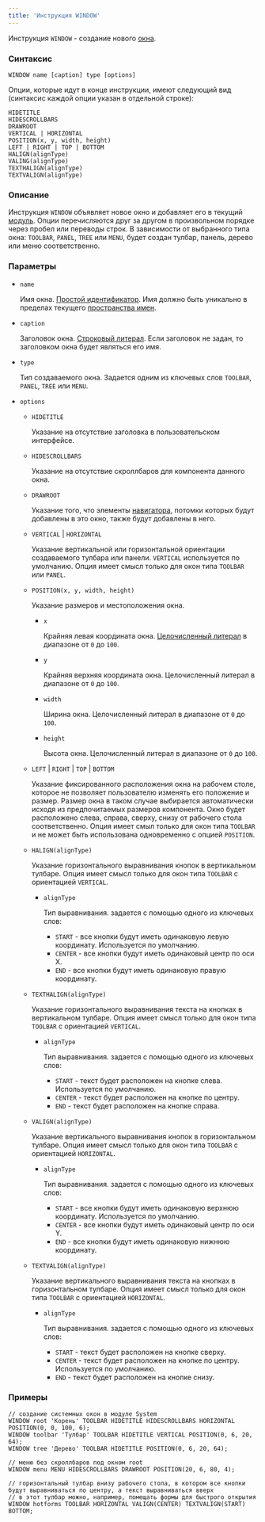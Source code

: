 ```yaml
---
title: 'Инструкция WINDOW'
---
```


Инструкция `WINDOW` - создание нового [окна](Navigator_design.md).

### Синтаксис

    WINDOW name [caption] type [options]

Опции, которые идут в конце инструкции, имеют следующий вид (синтаксис каждой опции указан в отдельной строке):

    HIDETITLE 
    HIDESCROLLBARS 
    DRAWROOT 
    VERTICAL | HORIZONTAL
    POSITION(x, y, width, height)
    LEFT | RIGHT | TOP | BOTTOM
    HALIGN(alignType)
    VALING(alignType) 
    TEXTHALIGN(alignType)
    TEXTVALIGN(alignType)

### Описание

Инструкция `WINDOW` объявляет новое окно и добавляет его в текущий [модуль](Modules.md). Опции перечисляются друг за другом в произвольном порядке через пробел или переводы строк. В зависимости от выбранного типа окна: `TOOLBAR`, `PANEL`, `TREE` или `MENU`, будет создан тулбар, панель, дерево или меню соответственно.

### Параметры

- `name`

    Имя окна. [Простой идентификатор](IDs.md#id). Имя должно быть уникально в пределах текущего [пространства имен](Naming.md#namespace).

- `caption`

    Заголовок окна. [Строковый литерал](Literals.md#strliteral). Если заголовок не задан, то заголовком окна будет являться его имя.  

- `type`

    Тип создаваемого окна. Задается одним из ключевых слов `TOOLBAR`, `PANEL`, `TREE` или `MENU`.

- `options`

    - `HIDETITLE`

        Указание на отсутствие заголовка в пользовательском интерфейсе.

    - `HIDESCROLLBARS`

        Указание на отсутствие скроллбаров для компонента данного окна.

    - `DRAWROOT`

        Указание того, что элементы [навигатора](Navigator.md), потомки которых будут добавлены в это окно, также будут добавлены в него.

    - `VERTICAL` | `HORIZONTAL`

        Указание вертикальной или горизонтальной ориентации создаваемого тулбара или панели. `VERTICAL` используется по умолчанию. Опция имеет смысл только для окон типа `TOOLBAR` или `PANEL`.

    - `POSITION(x, y, width, height)`

        Указание размеров и местоположения окна. 

        - `x`

            Крайняя левая координата окна. [Целочисленный литерал](Literals.md#intliteral) в диапазоне от `0` до `100`.

        - `y`

            Крайняя верхняя координата окна. Целочисленный литерал в диапазоне от `0` до `100`.

        - `width`

            Ширина окна. Целочисленный литерал в диапазоне от `0` до `100`.

        - `height`

            Высота окна. Целочисленный литерал в диапазоне от `0` до `100`.

    - `LEFT` | `RIGHT` | `TOP` | `BOTTOM`

        Указание фиксированного расположения окна на рабочем столе, которое не позволяет пользователю изменять его положение и размер. Размер окна в таком случае выбирается автоматически исходя из предпочитаемых размеров компонента. Окно будет расположено слева, справа, сверху, снизу от рабочего стола соответственно. Опция имеет смыл только для окон типа `TOOLBAR` и не может быть использована одновременно с опцией `POSITION`.

    - `HALIGN(alignType)`

        Указание горизонтального выравнивания кнопок в вертикальном тулбаре. Опция имеет смысл только для окон типа `TOOLBAR` с ориентацией `VERTICAL`.

        - `alignType`

            Тип выравнивания. задается с помощью одного из ключевых слов:

            - `START` - все кнопки будут иметь одинаковую левую координату. Используется по умолчанию.
            - `CENTER` - все кнопки будут иметь одинаковый центр по оси X.
            - `END` - все кнопки будут иметь одинаковую правую координату.

    - `TEXTHALIGN(alignType)`

        Указание горизонтального выравнивания текста на кнопках в вертикальном тулбаре. Опция имеет смысл только для окон типа `TOOLBAR` с ориентацией `VERTICAL`. 

        - `alignType`

            Тип выравнивания. задается с помощью одного из ключевых слов:

            - `START` - текст будет расположен на кнопке слева. Используется по умолчанию.
            - `CENTER` - текст будет расположен на кнопке по центру.
            - `END` - текст будет расположен на кнопке справа.

    - `VALIGN(alignType)`

        Указание вертикального выравнивания кнопок в горизонтальном тулбаре. Опция имеет смысл только для окон типа `TOOLBAR` с ориентацией `HORIZONTAL`. 

        - `alignType`

            Тип выравнивания. задается с помощью одного из ключевых слов:

            - `START` - все кнопки будут иметь одинаковую верхнюю координату. Используется по умолчанию.
            - `CENTER` - все кнопки будут иметь одинаковый центр по оси Y.
            - `END` - все кнопки будут иметь одинаковую нижнюю координату.

    - `TEXTVALIGN(alignType)`

        Указание вертикального выравнивания текста на кнопках в горизонтальном тулбаре. Опция имеет смысл только для окон типа `TOOLBAR` с ориентацией `HORIZONTAL`. 

        - `alignType`

            Тип выравнивания. задается с помощью одного из ключевых слов:

            - `START` - текст будет расположен на кнопке сверху.
            - `CENTER` - текст будет расположен на кнопке по центру. Используется по умолчанию.
            - `END` - текст будет расположен на кнопке снизу.  
          

### Примеры


```lsf
// cоздание системных окон в модуле System
WINDOW root 'Корень' TOOLBAR HIDETITLE HIDESCROLLBARS HORIZONTAL POSITION(0, 0, 100, 6);
WINDOW toolbar 'Тулбар' TOOLBAR HIDETITLE VERTICAL POSITION(0, 6, 20, 64);
WINDOW tree 'Дерево' TOOLBAR HIDETITLE POSITION(0, 6, 20, 64);

// меню без скроллбаров под окном root
WINDOW menu MENU HIDESCROLLBARS DRAWROOT POSITION(20, 6, 80, 4);

// горизонтальный тулбар внизу рабочего стола, в котором все кнопки будут выравниваться по центру, а текст выравниваться вверх
// в этот тулбар можно, например, помещать формы для быстрого открытия
WINDOW hotforms TOOLBAR HORIZONTAL VALIGN(CENTER) TEXTVALIGN(START) BOTTOM;
```

